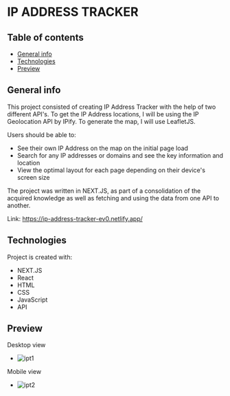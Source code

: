 # IP ADDRESS TRACKER

## Table of contents
* [General info](#general-info)
* [Technologies](#technologies)
* [Preview](#Preview)

## General info
This project consisted of creating IP Address Tracker with the help of two different API's. To get the IP Address locations, I will be using the IP Geolocation API by IPify. To generate the map, I will use LeafletJS.

Users should be able to:
* See their own IP Address on the map on the initial page load
* Search for any IP addresses or domains and see the key information and location
* View the optimal layout for each page depending on their device's screen size

The project was written in NEXT.JS, as part of a consolidation of the acquired knowledge as well as fetching and using the data from one API to another.

Link: https://ip-address-tracker-ev0.netlify.app/
	
## Technologies
Project is created with:
* NEXT.JS
* React
* HTML
* CSS
* JavaScript
* API

## Preview

Desktop view
* ![ipt1](https://github.com/user-attachments/assets/a5c21bf4-0ebc-42d2-9aa6-ff01ccb55a9c)



Mobile view
* ![ipt2](https://github.com/user-attachments/assets/0bbe4a65-f073-4127-86bd-c988d45789b1)


